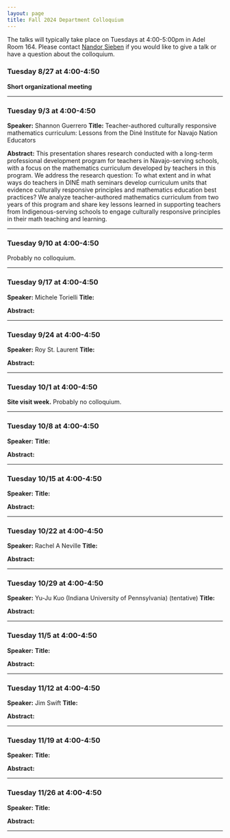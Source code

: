 ```yaml
---
layout: page
title: Fall 2024 Department Colloquium
---
```


The talks will typically take place on Tuesdays at 4:00-5:00pm in Adel Room 164. Please contact <a href="mailto:nandor.sieben@nau.edu">Nandor Sieben</a> if you would like to give a talk or have a question about the colloquium.

### Tuesday 8/27 at 4:00-4:50
**Short organizational meeting** 
<hr>

### Tuesday 9/3 at 4:00-4:50
**Speaker:** Shannon Guerrero
**Title:** Teacher-authored culturally responsive mathematics curriculum: Lessons from the Diné Institute for Navajo Nation Educators

**Abstract:** 
This presentation shares research conducted with a long-term professional development program for teachers in Navajo-serving schools, with a focus on the mathematics curriculum developed by teachers in this program. We address the research question: To what extent and in what ways do teachers in DINÉ math seminars develop curriculum units that evidence culturally responsive principles and mathematics education best practices? We analyze teacher-authored mathematics curriculum from two years of this program and share key lessons learned in supporting teachers from Indigenous-serving schools to engage culturally responsive principles in their math teaching and learning.

<hr>

### Tuesday 9/10 at 4:00-4:50
Probably no colloquium.

<hr>

### Tuesday 9/17 at 4:00-4:50
**Speaker:** Michele Torielli
**Title:** 

**Abstract:** 

<hr>

### Tuesday 9/24 at 4:00-4:50
**Speaker:** Roy St. Laurent
**Title:** 

**Abstract:** 

<hr>

### Tuesday 10/1 at 4:00-4:50
**Site visit week.** Probably no colloquium.

<hr>

### Tuesday 10/8 at 4:00-4:50 
**Speaker:** 
**Title:** 

**Abstract:** 

<hr>

### Tuesday 10/15 at 4:00-4:50
**Speaker:** 
**Title:** 

**Abstract:** 

<hr>

### Tuesday 10/22 at 4:00-4:50

**Speaker:** Rachel A Neville
**Title:** 

**Abstract:** 

<hr>

### Tuesday 10/29 at 4:00-4:50
**Speaker:** Yu-Ju Kuo (Indiana University of Pennsylvania) (tentative) 
**Title:** 

**Abstract:** 

<hr>

### Tuesday 11/5 at 4:00-4:50
**Speaker:** 
**Title:** 

**Abstract:** 

<hr>

### Tuesday 11/12 at 4:00-4:50
**Speaker:** Jim Swift
**Title:** 

**Abstract:** 

<hr>

### Tuesday 11/19 at 4:00-4:50
**Speaker:** 
**Title:** 

**Abstract:** 

<hr>

### Tuesday 11/26 at 4:00-4:50
**Speaker:** 
**Title:** 

**Abstract:** 

<hr>



